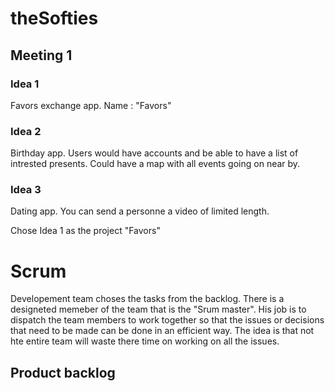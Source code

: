 # theSofties

## Meeting 1
### Idea 1
Favors exchange app. Name : "Favors"
### Idea 2
Birthday app. Users would have accounts and be able to have a list of intrested presents. Could have a map with all events going on near by. 
### Idea 3
Dating app. You can send a personne a video of limited length.


Chose Idea 1 as the project "Favors"

# Scrum
Developement team choses the tasks from the backlog.
There is a designeted memeber of the team that is the "Srum master". His job is to dispatch the team members to work together so that the issues or decisions that need to be made can be done in an efficient way. The idea is that not hte entire team will waste there time on working on all the issues. 


## Product backlog
